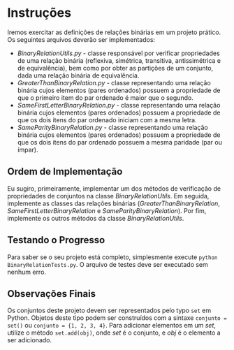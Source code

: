 # Instruções

Iremos exercitar as definições de relações binárias em um projeto prático.
Os seguintes arquivos deverão ser implementados:

* _BinaryRelationUtils.py_ - classe responsável por verificar propriedades de uma relação binária (reflexiva, simétrica, transitiva, antissimétrica e de equivalência), bem como por obter as partições de um conjunto, dada uma relação binária de equivalência.
* _GreaterThanBinaryRelation.py_ - classe representando uma relação binária cujos elementos (pares ordenados) possuem a propriedade de que o primeiro item do par ordenado é maior que o segundo.
* _SameFirstLetterBinaryRelation.py_ - classe representando uma relação binária cujos elementos (pares ordenados) possuem a propriedade de que os dois itens do par ordenado iniciam com a mesma letra.
* _SameParityBinaryRelation.py_ - classe representando uma relação binária cujos elementos (pares ordenados) possuem a propriedade de que os dois itens do par ordenado possuem a mesma paridade (par ou ímpar).

## Ordem de Implementação

Eu sugiro, primeiramente, implementar um dos métodos de verificação de propriedades de conjuntos na classe _BinaryRelationUtils_. Em seguida, implemente as classes das relações binárias (_GreaterThanBinaryRelation_, _SameFirstLetterBinaryRelation_ e _SameParityBinaryRelation_). Por fim, implemente os outros métodos da classe _BinaryRelationUtils_.

## Testando o Progresso

Para saber se o seu projeto está completo, simplesmente execute `python BinaryRelationTests.py`.
O arquivo de testes deve ser executado sem nenhum erro.

## Observações Finais

Os conjuntos deste projeto devem ser representados pelo typo `set` em Python. Objetos deste tipo podem ser construídos com a sintaxe `conjunto = set()` ou `conjunto = {1, 2, 3, 4}`. Para adicionar elementos em um _set_, utilize o método `set.add(obj)`, onde _set_ é o conjunto, e _obj_ é o elemento a ser adicionado.